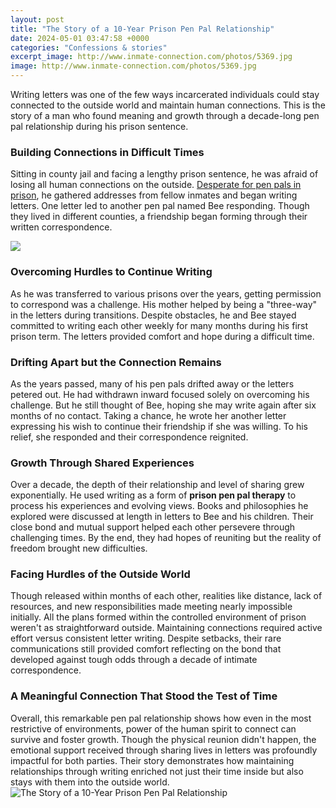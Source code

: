 ```yaml
---
layout: post
title: "The Story of a 10-Year Prison Pen Pal Relationship"
date: 2024-05-01 03:47:58 +0000
categories: "Confessions & stories"
excerpt_image: http://www.inmate-connection.com/photos/5369.jpg
image: http://www.inmate-connection.com/photos/5369.jpg
---
```


Writing letters was one of the few ways incarcerated individuals could stay connected to the outside world and maintain human connections. This is the story of a man who found meaning and growth through a decade-long pen pal relationship during his prison sentence.
### Building Connections in Difficult Times
Sitting in county jail and facing a lengthy prison sentence, he was afraid of losing all human connections on the outside. [Desperate for pen pals in prison](https://store.fi.io.vn/xmas-matching-ugly-santa-riding-shetland-sheepdog-christmas-2), he gathered addresses from fellow inmates and began writing letters. One letter led to another pen pal named Bee responding. Though they lived in different counties, a friendship began forming through their written correspondence. 

![](https://assets.dmagstatic.com/wp-content/uploads/2019/09/collage-of-all-pictures.jpg)
### Overcoming Hurdles to Continue Writing  
As he was transferred to various prisons over the years, getting permission to correspond was a challenge. His mother helped by being a "three-way" in the letters during transitions. Despite obstacles, he and Bee stayed committed to writing each other weekly for many months during his first prison term. The letters provided comfort and hope during a difficult time.
### Drifting Apart but the Connection Remains
As the years passed, many of his pen pals drifted away or the letters petered out. He had withdrawn inward focused solely on overcoming his challenge. But he still thought of Bee, hoping she may write again after six months of no contact. Taking a chance, he wrote her another letter expressing his wish to continue their friendship if she was willing. To his relief, she responded and their correspondence reignited. 
### Growth Through Shared Experiences 
Over a decade, the depth of their relationship and level of sharing grew exponentially. He used writing as a form of **prison pen pal therapy** to process his experiences and evolving views. Books and philosophies he explored were discussed at length in letters to Bee and his children. Their close bond and mutual support helped each other persevere through challenging times. By the end, they had hopes of reuniting but the reality of freedom brought new difficulties.
### Facing Hurdles of the Outside World  
Though released within months of each other, realities like distance, lack of resources, and new responsibilities made meeting nearly impossible initially. All the plans formed within the controlled environment of prison weren't as straightforward outside. Maintaining connections required active effort versus consistent letter writing. Despite setbacks, their rare communications still provided comfort reflecting on the bond that developed against tough odds through a decade of intimate correspondence.
### A Meaningful Connection That Stood the Test of Time
Overall, this remarkable pen pal relationship shows how even in the most restrictive of environments, power of the human spirit to connect can survive and foster growth. Though the physical reunion didn't happen, the emotional support received through sharing lives in letters was profoundly impactful for both parties. Their story demonstrates how maintaining relationships through writing enriched not just their time inside but also stays with them into the outside world.
![The Story of a 10-Year Prison Pen Pal Relationship](http://www.inmate-connection.com/photos/5369.jpg)